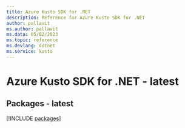 ```yaml
---
title: Azure Kusto SDK for .NET
description: Reference for Azure Kusto SDK for .NET
author: pallavit
ms.author: pallavit
ms.data: 05/02/2023
ms.topic: reference
ms.devlang: dotnet
ms.service: kusto
---
```

# Azure Kusto SDK for .NET - latest
## Packages - latest
[!INCLUDE [packages](kusto-index.md)]